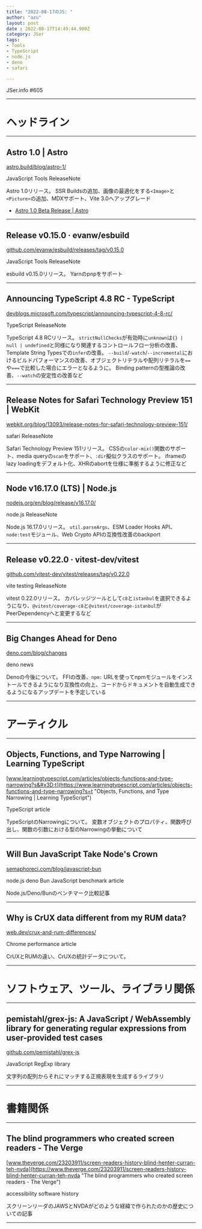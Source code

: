 ```yaml
---
title: "2022-08-17のJS: "
author: "azu"
layout: post
date : 2022-08-17T14:49:44.909Z
category: JSer
tags:
- Tools
- TypeScript
- node.js
- deno
- safari

---
```


JSer.info #605

----

<h1 class="site-genre">ヘッドライン</h1>

----

## Astro 1.0 | Astro
[astro.build/blog/astro-1/](https://astro.build/blog/astro-1/ "Astro 1.0 | Astro")
<p class="jser-tags jser-tag-icon"><span class="jser-tag">JavaScript</span> <span class="jser-tag">Tools</span> <span class="jser-tag">ReleaseNote</span></p>

Astro 1.0リリース。
SSR Buildsの追加、画像の最適化をする`<Image>`と`<Picture>`の追加、MDXサポート、Vite 3.0へアップグレード

- [Astro 1.0 Beta Release | Astro](https://astro.build/blog/astro-1-beta-release/ "Astro 1.0 Beta Release | Astro")

----

## Release v0.15.0 · evanw/esbuild
[github.com/evanw/esbuild/releases/tag/v0.15.0](https://github.com/evanw/esbuild/releases/tag/v0.15.0 "Release v0.15.0 · evanw/esbuild")
<p class="jser-tags jser-tag-icon"><span class="jser-tag">JavaScript</span> <span class="jser-tag">Tools</span> <span class="jser-tag">ReleaseNote</span></p>

esbuild v0.15.0リリース。
Yarnのpnpをサポート


----

## Announcing TypeScript 4.8 RC - TypeScript
[devblogs.microsoft.com/typescript/announcing-typescript-4-8-rc/](https://devblogs.microsoft.com/typescript/announcing-typescript-4-8-rc/ "Announcing TypeScript 4.8 RC - TypeScript")
<p class="jser-tags jser-tag-icon"><span class="jser-tag">TypeScript</span> <span class="jser-tag">ReleaseNote</span></p>

TypeScript 4.8 RCリリース。
`strictNullChecks`が有効時に`unknown`は`{} | null | undefined`と同様になり関連するコントロールフロー分析の改善、Template String Typesでの`infer`の改善。 `--build`/`-watch`/`--incremental`におけるビルドパフォーマンスの改善、オブジェクトリテラルや配列リテラルを`==`や`===`で比較した場合にエラーとなるように。
Binding patternの型推論の改善、`--watch`の安定性の改善など


----

## Release Notes for Safari Technology Preview 151 | WebKit
[webkit.org/blog/13093/release-notes-for-safari-technology-preview-151/](https://webkit.org/blog/13093/release-notes-for-safari-technology-preview-151/ "Release Notes for Safari Technology Preview 151 | WebKit")
<p class="jser-tags jser-tag-icon"><span class="jser-tag">safari</span> <span class="jser-tag">ReleaseNote</span></p>

Safari Technology Preview 151リリース。
CSSの`color-mix()`関数のサポート、media queryの`scan`をサポート、`:dir`擬似クラスのサポート。
iframeのlazy loadingをデフォルト化、XHRのabortを仕様に準拠するように修正など


----

## Node v16.17.0 (LTS) | Node.js
[nodejs.org/en/blog/release/v16.17.0/](https://nodejs.org/en/blog/release/v16.17.0/ "Node v16.17.0 (LTS) | Node.js")
<p class="jser-tags jser-tag-icon"><span class="jser-tag">node.js</span> <span class="jser-tag">ReleaseNote</span></p>

Node.js 16.17.0リリース。
`util.parseArgs`、ESM Loader Hooks API、`node:test`モジュール、Web Crypto APIの互換性改善のbackport


----

## Release v0.22.0 · vitest-dev/vitest
[github.com/vitest-dev/vitest/releases/tag/v0.22.0](https://github.com/vitest-dev/vitest/releases/tag/v0.22.0 "Release v0.22.0 · vitest-dev/vitest")
<p class="jser-tags jser-tag-icon"><span class="jser-tag">vite</span> <span class="jser-tag">testing</span> <span class="jser-tag">ReleaseNote</span></p>

vitest 0.22.0リリース。
カバレッジツールとして`c8`と`istanbul`を選択できるようになり、`@vitest/coverage-c8`と`@vitest/coverage-istanbul`がPeerDependencyへと変更するなど


----

## Big Changes Ahead for Deno
[deno.com/blog/changes](https://deno.com/blog/changes "Big Changes Ahead for Deno")
<p class="jser-tags jser-tag-icon"><span class="jser-tag">deno</span> <span class="jser-tag">news</span></p>

Denoの今後について。
FFIの改善、`npm:` URLを使ってnpmモジュールをインストールできるようになり互換性の向上、コードからドキュメントを自動生成できるようになるアップデートを予定している


----
<h1 class="site-genre">アーティクル</h1>

----

## Objects, Functions, and Type Narrowing | Learning TypeScript
[www.learningtypescript.com/articles/objects-functions-and-type-narrowing?s&#x3D;t](https://www.learningtypescript.com/articles/objects-functions-and-type-narrowing?s=t "Objects, Functions, and Type Narrowing | Learning TypeScript")
<p class="jser-tags jser-tag-icon"><span class="jser-tag">TypeScript</span> <span class="jser-tag">article</span></p>

TypeScriptのNarrowingについて。
変数オブジェクトのプロパティ、関数呼び出し、関数の引数における型のNarrowingの挙動について


----

## Will Bun JavaScript Take Node&#039;s Crown
[semaphoreci.com/blog/javascript-bun](https://semaphoreci.com/blog/javascript-bun "Will Bun JavaScript Take Node&#039;s Crown")
<p class="jser-tags jser-tag-icon"><span class="jser-tag">node.js</span> <span class="jser-tag">deno</span> <span class="jser-tag">Bun</span> <span class="jser-tag">JavaScript</span> <span class="jser-tag">benchmark</span> <span class="jser-tag">article</span></p>

Node.js/Deno/Bunのベンチマーク比較記事


----

## Why is CrUX data different from my RUM data?
[web.dev/crux-and-rum-differences/](https://web.dev/crux-and-rum-differences/ "Why is CrUX data different from my RUM data?")
<p class="jser-tags jser-tag-icon"><span class="jser-tag">Chrome</span> <span class="jser-tag">performance</span> <span class="jser-tag">article</span></p>

CrUXとRUMの違い、CrUXの統計データについて。


----
<h1 class="site-genre">ソフトウェア、ツール、ライブラリ関係</h1>

----

## pemistahl/grex-js: A JavaScript / WebAssembly library for generating regular expressions from user-provided test cases
[github.com/pemistahl/grex-js](https://github.com/pemistahl/grex-js "pemistahl/grex-js: A JavaScript / WebAssembly library for generating regular expressions from user-provided test cases")
<p class="jser-tags jser-tag-icon"><span class="jser-tag">JavaScript</span> <span class="jser-tag">RegExp</span> <span class="jser-tag">library</span></p>

文字列の配列からそれにマッチする正規表現を生成するライブラリ


----
<h1 class="site-genre">書籍関係</h1>

----

## The blind programmers who created screen readers - The Verge
[www.theverge.com/23203911/screen-readers-history-blind-henter-curran-teh-nvda](https://www.theverge.com/23203911/screen-readers-history-blind-henter-curran-teh-nvda "The blind programmers who created screen readers - The Verge")
<p class="jser-tags jser-tag-icon"><span class="jser-tag">accessibility</span> <span class="jser-tag">software</span> <span class="jser-tag">history</span></p>

スクリーンリーダのJAWSとNVDAがどのような経緯で作られたのかの歴史についての記事


----
